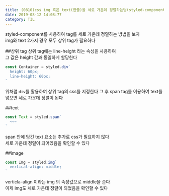 ```yaml
---
title: (0810)css img 혹은 text(한줄)을 세로 가운데 정렬하는법(styled-component 사용)
date: 2019-08-12 14:08:77
category: TIL
---
```


styled-component를 사용하여 tag를 세로 가운데 정렬하는 방법을 보자  
img와 text 2가지 경우 모두 상위 tag가 필요하다

##상위 tag
상위 tag에는 line-height 라는 속성을 사용하여  
그 값은 height 값과 동일하게 할당한다

```js
const Container = styled.div`
  height: 60px;
  line-height: 60px;
`
```

위처럼 `div`를 활용하여 상위 tag의 css를 지정한다
그 후 span tag를 이용하여 text를 넣으면 세로 가운데 정렬이 된다

##text

```js
const Text = styled.span`
  ~~~
`
```

span 안에 담긴 text 요소는 추가로 css가 필요하지 않다  
세로 가운데 정렬이 되어있음을 확인할 수 있다

##image

```js
const Img = styled.img`
  vertical-align: middle;
`
```

verticla-align 이라는 img 의 속성값으로 middle을 준다  
이제 img도 세로 가운데 정렬이 되었음을 확인할 수 있다
